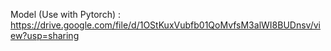 Model (Use with Pytorch) : https://drive.google.com/file/d/1OStKuxVubfb01QoMvfsM3alWI8BUDnsv/view?usp=sharing
